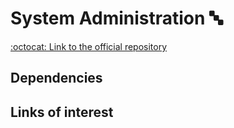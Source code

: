 # System Administration :abc:

[:octocat: Link to the official repository](https://github.com/pythoncanarias/eoi/tree/master/07-sysadmin)

## Dependencies

## Links of interest
